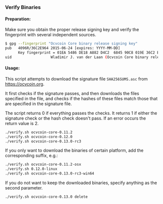 ### Verify Binaries

#### Preparation:

Make sure you obtain the proper release signing key and verify the fingerprint with several independent sources.

```sh
$ gpg --fingerprint "Ocvcoin Core binary release signing key"
pub   4096R/36C2E964 2015-06-24 [expires: YYYY-MM-DD]
      Key fingerprint = 01EA 5486 DE18 A882 D4C2  6845 90C8 019E 36C2 E964
uid                  Wladimir J. van der Laan (Ocvcoin Core binary release signing key) <laanwj@gmail.com>
```

#### Usage:

This script attempts to download the signature file `SHA256SUMS.asc` from https://ocvcoin.org.

It first checks if the signature passes, and then downloads the files specified in the file, and checks if the hashes of these files match those that are specified in the signature file.

The script returns 0 if everything passes the checks. It returns 1 if either the signature check or the hash check doesn't pass. If an error occurs the return value is 2.


```sh
./verify.sh ocvcoin-core-0.11.2
./verify.sh ocvcoin-core-0.12.0
./verify.sh ocvcoin-core-0.13.0-rc3
```

If you only want to download the binaries of certain platform, add the corresponding suffix, e.g.:

```sh
./verify.sh ocvcoin-core-0.11.2-osx
./verify.sh 0.12.0-linux
./verify.sh ocvcoin-core-0.13.0-rc3-win64
```

If you do not want to keep the downloaded binaries, specify anything as the second parameter.

```sh
./verify.sh ocvcoin-core-0.13.0 delete
```
